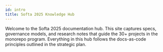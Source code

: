 ```yaml
---
id: intro
title: Softa 2025 Knowledge Hub
---
```


Welcome to the Softa 2025 documentation hub. This site captures specs, governance models, and research notes that guide the 30+ projects in the monorepo program. Everything in this hub follows the docs-as-code principles outlined in the strategic plan.
